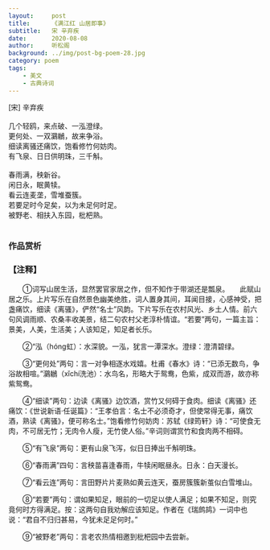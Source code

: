 ```yaml
---
layout:     post
title:      《满江红 山居即事》
subtitle:   宋 辛弃疾
date:       2020-08-08
author:     听松阁
background: ../img/post-bg-poem-28.jpg
category: poem
tags:
    - 美文
    - 古典诗词
---
```


[宋] 辛弃疾<br>
<br>
几个轻鸥，来点破、一泓澄绿。<br>
更何处、一双鸂鶒，故来争浴。<br>
细读离骚还痛饮，饱看修竹何妨肉。<br>
有飞泉、日日供明珠，三千斛。<br>
<br>
春雨满，秧新谷。<br>
闲日永，眠黄犊。<br>
看云连麦垄，雪堆蚕簇。<br>
若要足时今足矣，以为未足何时足。<br>
被野老、相扶入东园，枇杷熟。<br>
<br>

### 作品赏析
### 【注释】
　　①词写山居生活，显然罢官家居之作，但不知作于带湖还是瓢泉。　　此赋山居之乐。上片写乐在自然景色幽美绝胜，词人置身其间，耳闻目接，心感神受，把盏痛饮，细读《离骚》，俨然“名士”风韵。下片写乐在农村风光、乡土人情。前六句风调雨顺、农桑丰收美景，结二句农村父老淳朴情谊。“若要”两句，一篇主旨：景美，人美，生活美；人该知足，知足者长乐。
  
　　②“泓（hóng虹）：水深貌。一泓，犹言一潭深水。澄绿：澄清碧绿。
  
　　③“更何处”两句：言一对争相逐水戏嬉。杜甫《春水》诗：“已添无数鸟，争浴故相喧。”鸂鶒（xǐchí洗池）：水鸟名，形略大于鸳鸯，色紫，成双而游，故亦称紫鸳鸯。
  
　　④“细读”两句：边读《离骚》边饮酒，赏竹又何碍于食肉。细读《离骚》还痛饮：《世说新语·任诞篇》：“王孝伯言：名士不必须奇才，但使常得无事，痛饮酒，熟读《离骚》，便可称名士。”饱看修竹何妨肉：苏轼《绿筠轩》诗：“可使食无肉，不可居无竹；无肉令人瘦，无竹使人俗。”辛词则谓赏竹和食肉两不相碍。
  
　　⑤“有飞泉”两句：更有山泉飞泻，似日日捧出千斛明珠。
  
　　⑥“春雨满”四句：言秧苗喜逢春雨，牛犊闲眠昼永。日永：白天漫长。
  
　　⑦“看云连”两句：言田野片片麦熟如黄云连天，蚕房簇簇新茧似白雪堆山。
  
　　⑧“若要”两句：谓如果知足，眼前的一切足以使人满足；如果不知足，则究竟何时方得满足。按：这两句自我劝解应该知足。作者在《瑞鹧鸪》一词中也说：“君自不归归甚易，今犹未足足何时。”
  
　　⑨“被野老”两句：言老农热情相邀到枇杷园中去尝新。
